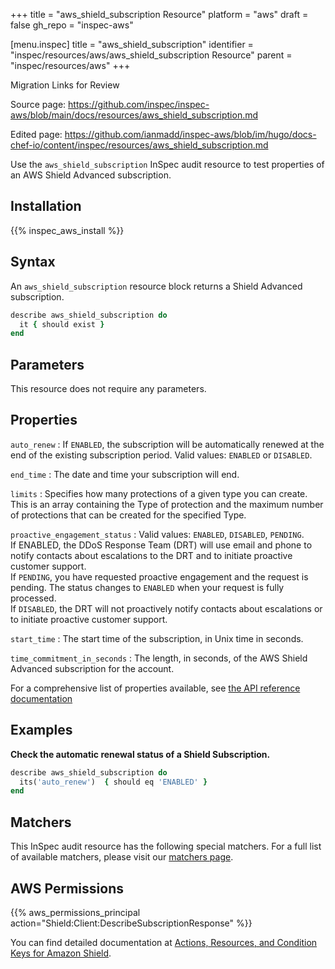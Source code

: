 +++
title = "aws_shield_subscription Resource"
platform = "aws"
draft = false
gh_repo = "inspec-aws"

[menu.inspec]
title = "aws_shield_subscription"
identifier = "inspec/resources/aws/aws_shield_subscription Resource"
parent = "inspec/resources/aws"
+++

<div class="admonition-note">
<p class="admonition-note-title">Migration Links for Review</p>
<div class="admonition-note-text">
<p>Source page: <a href="https://github.com/inspec/inspec-aws/blob/main/docs/resources/aws_shield_subscription.md">https://github.com/inspec/inspec-aws/blob/main/docs/resources/aws_shield_subscription.md</a></p>
<p>Edited page: <a href="https://github.com/ianmadd/inspec-aws/blob/im/hugo/docs-chef-io/content/inspec/resources/aws_shield_subscription.md">https://github.com/ianmadd/inspec-aws/blob/im/hugo/docs-chef-io/content/inspec/resources/aws_shield_subscription.md</a></p>
</div>
</div>


Use the `aws_shield_subscription` InSpec audit resource to test properties of an AWS Shield Advanced subscription.

## Installation

{{% inspec_aws_install %}}

## Syntax

An `aws_shield_subscription` resource block returns a Shield Advanced subscription.

```ruby
describe aws_shield_subscription do
  it { should exist }
end
```


## Parameters

This resource does not require any parameters.

## Properties

`auto_renew`
: If `ENABLED`, the subscription will be automatically renewed at the end of the existing subscription period. Valid values: `ENABLED` or `DISABLED`.

`end_time`
: The date and time your subscription will end.

`limits`
: Specifies how many protections of a given type you can create. This is an array containing the Type of protection and the maximum number of protections that can be created for the specified Type.

`proactive_engagement_status`
: Valid values: `ENABLED`, `DISABLED`, `PENDING`. <br> If ENABLED, the DDoS Response Team (DRT) will use email and phone to notify contacts about escalations to the DRT and to initiate proactive customer support. <br/> If `PENDING`, you have requested proactive engagement and the request is pending. The status changes to `ENABLED` when your request is fully processed. <br/> If `DISABLED`, the DRT will not proactively notify contacts about escalations or to initiate proactive customer support.

`start_time`
: The start time of the subscription, in Unix time in seconds.

`time_commitment_in_seconds`
: The length, in seconds, of the AWS Shield Advanced subscription for the account.

For a comprehensive list of properties available, see [the API reference documentation](https://docs.aws.amazon.com/waf/latest/DDOSAPIReference/API_Subscription.html)

## Examples

**Check the automatic renewal status of a Shield Subscription.**

```ruby
describe aws_shield_subscription do
  its('auto_renew')  { should eq 'ENABLED' }
end
```

## Matchers

This InSpec audit resource has the following special matchers. For a full list of available matchers, please visit our [matchers page](https://www.inspec.io/docs/reference/matchers/).

## AWS Permissions

{{% aws_permissions_principal action="Shield:Client:DescribeSubscriptionResponse" %}}

You can find detailed documentation at [Actions, Resources, and Condition Keys for Amazon Shield](https://docs.aws.amazon.com/IAM/latest/UserGuide/list_awsshield.html).

